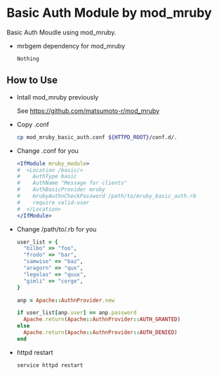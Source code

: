 # Basic Auth Module by mod_mruby

Basic Auth Moudle using mod_mruby.

- mrbgem dependency for mod_mruby

    `Nothing`

## How to Use

- Intall mod_mruby previously

    See https://github.com/matsumoto-r/mod_mruby

- Copy .conf

    ```bash
    cp mod_mruby_basic_auth.conf ${HTTPD_ROOT}/conf.d/.
    ```

- Change .conf for you

    ```apache
    <IfModule mruby_module>
    #  <Location /basic/>
    #    AuthType basic
    #    AuthName "Message for clients"
    #    AuthBasicProvider mruby
    #    mrubyAuthnCheckPassword /path/to/mruby_basic_auth.rb
    #    require valid-user
    #  </Location>
    </IfModule>
    ```

- Change /path/to/.rb for you

    ```ruby
    user_list = {
      "bilbo" => "foo",
      "frodo" => "bar",
      "samwise" => "baz",
      "aragorn" => "qux",
      "legolas" => "quux",
      "gimli" => "corge",
    }
    
    anp = Apache::AuthnProvider.new
    
    if user_list[anp.user] == anp.password
      Apache.return(Apache::AuthnProvider::AUTH_GRANTED)
    else
      Apache.return(Apache::AuthnProvider::AUTH_DENIED)
    end
    ```

- httpd restart

    ```bash
    service httpd restart
    ```
